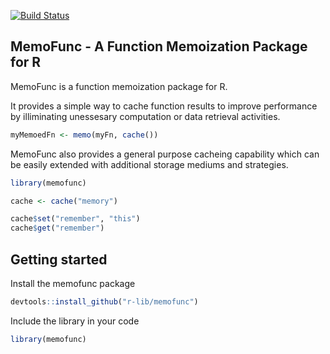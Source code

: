 [![Build Status](https://travis-ci.com/rwetherall/memofunc.svg?token=x2QLvsytRz6d82hRES7c&branch=master)](https://travis-ci.com/rwetherall/memofunc)

## MemoFunc - A Function Memoization Package for R

MemoFunc is a function memoization package for R.  

It provides a simple way to cache function results to improve performance by illiminating unessesary computation or data retrieval activities.

``` r
myMemoedFn <- memo(myFn, cache())
```

MemoFunc also provides a general purpose cacheing capability which can be easily extended with additional storage mediums and strategies.

``` r
library(memofunc)

cache <- cache("memory")

cache$set("remember", "this")
cache$get("remember")

```

## Getting started

Install the memofunc package

``` r
devtools::install_github("r-lib/memofunc")
```

Include the library in your code

``` r
library(memofunc)
```
